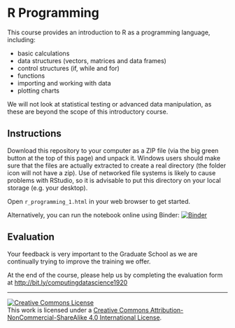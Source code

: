 # R Programming

This course provides an introduction to R as a programming language, including:

- basic calculations
- data structures (vectors, matrices and data frames)
- control structures (if, while and for)
- functions
- importing and working with data
- plotting charts

We will not look at statistical testing or advanced data manipulation, as these are beyond the scope of this introductory course.

## Instructions

Download this repository to your computer as a ZIP file (via the big green button at the top of this page) and unpack it. Windows users should make sure that the files are actually extracted to create a real directory (the folder icon will not have a zip). Use of networked file systems is likely to cause problems with RStudio, so it is advisable to put this directory on your local storage (e.g. your desktop).

Open `r_programming_1.html` in your web browser to get started.

Alternatively, you can run the notebook online using Binder: [![Binder](https://mybinder.org/badge_logo.svg)](https://mybinder.org/v2/gh/johnpinney/r_programming/master?urlpath=rstudio)


## Evaluation

Your feedback is very important to the Graduate School as we are continually trying to improve the training we offer.

At the end of the course, please help us by completing the evaluation form at
http://bit.ly/computingdatascience1920


<hr>
<a rel="license" href="http://creativecommons.org/licenses/by-nc-sa/4.0/"><img alt="Creative Commons License" style="border-width:0" src="https://i.creativecommons.org/l/by-nc-sa/4.0/80x15.png" /></a><br />This work is licensed under a <a rel="license" href="http://creativecommons.org/licenses/by-nc-sa/4.0/">Creative Commons Attribution-NonCommercial-ShareAlike 4.0 International License</a>.
